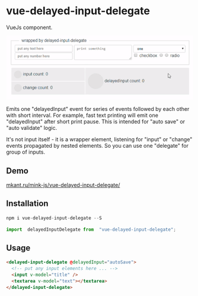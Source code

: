 # vue-delayed-input-delegate

VueJs component.

![screenshot](https://raw.githubusercontent.com/m-kant/vue-delayed-input-delegate/master/vue-delayed-input-delegate.gif)

Emits one "delayedInput" event for series of events followed by each other with short interval. For example, fast text printing will emit one "delayedInput" after short print pause. This is intended for "auto save" or "auto validate" logic.

It's not input itself - it is a wrapper element, listening for "input" or "change" events propagated by nested elements. So you can use one "delegate" for group of inputs.

## Demo
[mkant.ru/mink-js/vue-delayed-input-delegate/](http://mkant.ru/mink-js/vue-delayed-input-delegate/)
## Installation
```JavaScript
npm i vue-delayed-input-delegate --S
```
```JavaScript
import  delayedInputDelegate from  "vue-delayed-input-delegate";
```

## Usage

```html
<delayed-input-delegate @delayedInput="autoSave">
  <!-- put any input elements here ... -->
  <input v-model="title" />
  <textarea v-model="text"></textarea>
</delayed-input-delegate>
```
